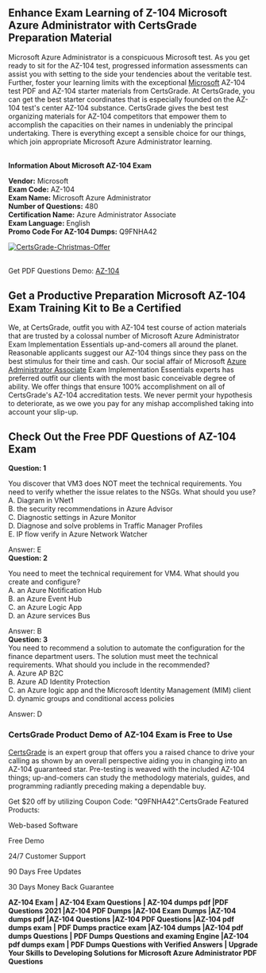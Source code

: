 <h2> Enhance Exam Learning of Z-104 Microsoft Azure Administrator with CertsGrade Preparation Material </h2>

Microsoft Azure Administrator is a conspicuous Microsoft test. As you get ready to sit for the AZ-104 test, progressed information assessments can assist you with setting to the side your tendencies about the veritable test. Further, foster your learning limits with the exceptional <a href="https://www.certsgrade.com/vendor/microsoft/">Microsoft</a> AZ-104 test PDF and AZ-104 starter materials from CertsGrade. At CertsGrade, you can get the best starter coordinates that is especially founded on the AZ-104 test's center AZ-104 substance. CertsGrade gives the best test organizing materials for AZ-104 competitors that empower them to accomplish the capacities on their names in undeniably the principal undertaking. There is everything except a sensible choice for our things, which join appropriate Microsoft Azure Administrator learning.

<br>
<b>Information About Microsoft AZ-104 Exam </b>

<b>Vendor:</b> Microsoft <br>
<b>Exam Code:</b> AZ-104  <br>
<b>Exam Name:</b> Microsoft Azure Administrator <br>
<b>Number of Questions:</b> 480 <br>
<b>Certification Name:</b> Azure Administrator Associate <br>
<b>Exam Language:</b> English <br>
<b>Promo Code For AZ-104 Dumps:</b> Q9FNHA42

<a href="https://www.certsgrade.com/pdf/advanced-administrator/" rel="no-follow"> <img src="https://scontent.flhe5-1.fna.fbcdn.net/v/t39.30808-6/p960x960/267153739_3036626889987575_2436815548704275273_n.jpg?_nc_cat=108&ccb=1-5&_nc_sid=730e14&_nc_ohc=kUIasYtkmwQAX-fwF4N&_nc_ht=scontent.flhe5-1.fna&oh=00_AT877_bBv4vl9QQxskdzFof7XveshDFIl9DlkvJvZhvhrw&oe=61BEF4FB"   alt="CertsGrade-Christmas-Offer" style="max-width: 100%;"> </a>

<br>
Get PDF Questions Demo: <a href="https://www.certsgrade.com/pdf/az-104/">AZ-104</a>

<h2> Get a Productive Preparation Microsoft AZ-104 Exam Training Kit to Be a Certified </h2>
We, at CertsGrade, outfit you with AZ-104 test course of action materials that are trusted by a colossal number of Microsoft Azure Administrator Exam Implementation Essentials up-and-comers all around the planet. Reasonable applicants suggest our AZ-104 things since they pass on the best stimulus for their time and cash. Our social affair of Microsoft <a href="https://www.certsgrade.com/vendor/microsoft/azure-administrator-associate/">Azure Administrator Associate</a> Exam Implementation Essentials experts has preferred outfit our clients with the most basic conceivable degree of ability. We offer things that ensure 100% accomplishment on all of CertsGrade's AZ-104 accreditation tests. We never permit your hypothesis to deteriorate, as we owe you pay for any mishap accomplished taking into account your slip-up.

<h2> Check Out the Free PDF Questions of AZ-104 Exam </h2>
<b>Question: 1</b> <br>

You discover that VM3 does NOT meet the technical requirements. You need to verify whether the issue relates to the NSGs. What should you use? <br>
A. Diagram in VNet1 <br>
B. the security recommendations in Azure Advisor <br>
C. Diagnostic settings in Azure Monitor   <br>
D. Diagnose and solve problems in Traffic Manager Profiles  <br>
E. IP flow verify in Azure Network Watcher <br>

Answer: E <br>
<b>Question: 2 </b> <br>

You need to meet the technical requirement for VM4. What should you create and configure? <br>
A. an Azure Notification Hub <br>
B. an Azure Event Hub <br>
C. an Azure Logic App <br>
D. an Azure services Bus <br>

Answer: B <br>
<b> Question: 3 </b>  <br>
You need to recommend a solution to automate the configuration for the finance department users. The solution must meet the technical requirements. What should you include in the recommended? <br>
A. Azure AP B2C  <br>
B. Azure AD Identity Protection  <br>
C. an Azure logic app and the Microsoft Identity Management (MIM) client <br>
D. dynamic groups and conditional access policies <br>

Answer: D   <br>

<h3>CertsGrade Product Demo of AZ-104 Exam is Free to Use </h3>
<a href="https://www.certsgrade.com/">CertsGrade</a> is an expert group that offers you a raised chance to drive your calling as shown by an overall perspective aiding you in changing into an AZ-104 guaranteed star. Pre-testing is weaved with the included AZ-104 things; up-and-comers can study the methodology materials, guides, and programming radiantly preceding making a dependable buy.

Get $20 off by utilizing Coupon Code: "Q9FNHA42".CertsGrade Featured Products:

Web-based Software

Free Demo

24/7 Customer Support

90 Days Free Updates

30 Days Money Back Guarantee

<b> AZ-104 Exam | AZ-104 Exam Questions | AZ-104 dumps pdf |PDF Questions 2021 |AZ-104 PDF Dumps |AZ-104 Exam Dumps |AZ-104 dumps pdf |AZ-104 Questions |AZ-104 PDF Questions |AZ-104 pdf dumps exam | PDF Dumps practice exam |AZ-104 dumps |AZ-104 pdf dumps Questions | PDF Dumps Questions and examing Engine |AZ-104 pdf dumps exam | PDF Dumps Questions with Verified Answers | Upgrade Your Skills to Developing Solutions for Microsoft Azure Administrator PDF Questions </b>
